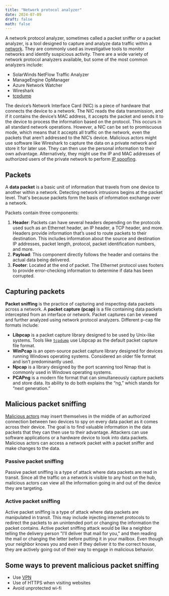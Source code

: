 ```yaml
---
title: "Network protocol analyzer"
date: 2024-07-09
draft: false
math: false
---
```


A network protocol analyzer, sometimes called a packet sniffer or a
packet analyzer, is a tool designed to capture and analyze data traffic
within a [network](/network). They are commonly used as investigative
tools to monitor networks and identify suspicious activity. There are a
wide variety of network protocol analyzers available, but some of the
most common analyzers  include:

- SolarWinds NetFlow Traffic Analyzer
- ManageEngine OpManager
- Azure Network Watcher
- Wireshark
- [tcpdump](/tcpdump)

The device’s Network Interface Card (NIC) is a piece of hardware that
connects the device to a network. The NIC reads the data transmission,
and if it contains the device’s MAC address, it accepts the packet and
sends it to the device to process the information based on the protocol.
This occurs in all standard network operations. However, a NIC can be
set to promiscuous mode, which means that it accepts all traffic on the
network, even the packets that aren’t addressed to the NIC’s device.
Malicious actors might use software like Wireshark to capture the data
on a private network and store it for later use. They can then use the
personal information to their own advantage. Alternatively, they might
use the IP and MAC addresses of authorized users of the private network
to perform [IP spoofing](/ip-spoofing).

## Packets

A **data packet** is a basic unit of information that travels from one
device to another within a network. Detecting network intrusions begins
at the packet level. That's because packets form the basis of
information exchange over a network.

Packets contain three components:

1. **Header**: Packets can have several headers depending on the
   protocols used such as an Ethernet header, an IP header, a TCP
   header, and more. Headers provide information that’s used to route
   packets to their destination. This includes information about the
   source and destination IP addresses, packet length, protocol, packet
   identification numbers, and more.
2. **Payload**: This component directly follows the header and contains
   the actual data being delivered.
3. **Footer**: Located at the end of packet. The Ethernet protocol uses
   footers to provide error-checking information to determine if data
   has been corrupted.

## Capturing packets

**Packet sniffing** is the practice of capturing and inspecting data
packets across a network. A **packet capture (pcap)** is a file
containing data packets intercepted from an interface or network. Packet
captures can be viewed and further analyzed using network protocol
analyzers. Different p-cap file formats include:

- **Libpcap** is a packet capture library designed to be used by
  Unix-like systems. Tools like [`tcpdump`](/tcpdump) use
  Libpcap as the default packet capture file format.
- **WinPcap** is an open-source packet capture library designed for
  devices running Windows operating systems. Considered an older
  file format and isn’t predominantly used.
- **Npcap** is a library designed by the port scanning tool Nmap that is
  commonly used in Windows operating systems.
- **PCAPng** is a modern file format that can simultaneously capture
  packets and store data. Its ability to do both explains the “ng,”
  which stands for “next generation.”

## Malicious packet sniffing

[Malicious actors](/threat-actor) may insert themselves in the middle of
an authorized connection between two devices to spy on every data packet
as it comes across their device. The goal is to find valuable
information in the data packets that they can then use to their
advantage. Attackers can use software applications or a hardware device
to look into data packets. Malicious actors can access a network packet
with a packet sniffer and make changes to the data.

### Passive packet sniffing

Passive packet sniffing is a type of attack where data packets are read
in transit. Since all the traffic on a network is visible to any host on
the hub, malicious actors can view all the information going in and out
of the device they are targeting.

### Active packet sniffing

Active packet sniffing is a type of attack where data packets are
manipulated in transit. This may include injecting internet protocols to
redirect the packets to an unintended port or changing the information
the packet contains. Active packet sniffing attack would be like a
neighbor telling the delivery person "I'll deliver that mail for you,"
and then reading the mail or changing the letter before putting it in
your mailbox. Even though your neighbor knows you and even if they
deliver it to the correct house, they are actively going out of their
way to engage in malicious behavior.

## Some ways to prevent malicious packet sniffing

- Use [VPN](/vpn)
- Use of HTTPS when visiting websites
- Avoid unprotected wi-fi
